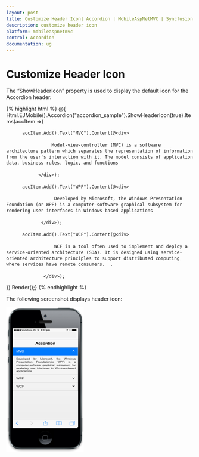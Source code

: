 ```yaml
---
layout: post
title: Customize Header Icon| Accordion | MobileAspNetMVC | Syncfusion
description: customize header icon
platform: mobileaspnetmvc
control: Accordion
documentation: ug
---
```


# Customize Header Icon

The “ShowHeaderIcon” property is used to display the default icon for the Accordion header. 




{% highlight html %}
@{ Html.EJMobile().Accordion("accordion_sample").ShowHeaderIcon(true).Items(accItem =>{

          accItem.Add().Text("MVC").Content(@<div>

                     Model-view-controller (MVC) is a software architecture pattern which separates the representation of information from the user's interaction with it. The model consists of application data, business rules, logic, and functions

                </div>);

          accItem.Add().Text("WPF").Content(@<div>

                      Developed by Microsoft, the Windows Presentation Foundation (or WPF) is a computer-software graphical subsystem for rendering user interfaces in Windows-based applications 

                 </div>);

          accItem.Add().Text("WCF").Content(@<div>

                      WCF is a tool often used to implement and deploy a service-oriented architecture (SOA). It is designed using service-oriented architecture principles to support distributed computing where services have remote consumers.  . 

                  </div>);

 }).Render();}
{% endhighlight %}


The following screenshot displays header icon:



![](Customize-Header-Icon_images/Customize-Header-Icon_img1.png)
